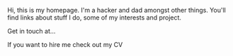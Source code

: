Hi, this is my homepage. I'm a hacker and dad amongst other things.
You'll find links about stuff I do, some of my interests and project.

Get in touch at...

If you want to hire me check out my CV
